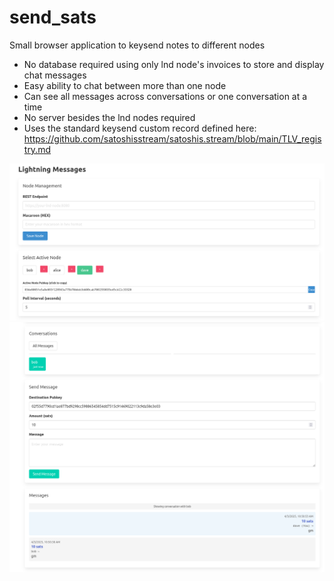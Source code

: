 # send_sats
Small browser application to keysend notes to different nodes

- No database required using only lnd node's invoices to store and display chat messages
- Easy ability to chat between more than one node
- Can see all messages across conversations or one conversation at a time
- No server besides the lnd nodes required
- Uses the standard keysend custom record defined here: https://github.com/satoshisstream/satoshis.stream/blob/main/TLV_registry.md

![demo](./images/demo_1.png)
![demo](./images/demo_2.png)

